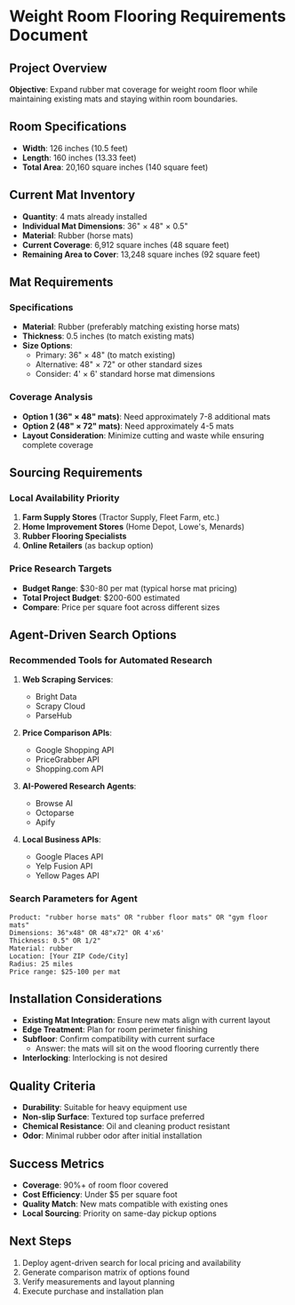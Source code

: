 # Weight Room Flooring Requirements Document

## Project Overview
**Objective**: Expand rubber mat coverage for weight room floor while maintaining existing mats and staying within room boundaries.

## Room Specifications
- **Width**: 126 inches (10.5 feet)
- **Length**: 160 inches (13.33 feet)
- **Total Area**: 20,160 square inches (140 square feet)

## Current Mat Inventory
- **Quantity**: 4 mats already installed
- **Individual Mat Dimensions**: 36" × 48" × 0.5"
- **Material**: Rubber (horse mats)
- **Current Coverage**: 6,912 square inches (48 square feet)
- **Remaining Area to Cover**: 13,248 square inches (92 square feet)

## Mat Requirements
### Specifications
- **Material**: Rubber (preferably matching existing horse mats)
- **Thickness**: 0.5 inches (to match existing mats)
- **Size Options**: 
  - Primary: 36" × 48" (to match existing)
  - Alternative: 48" × 72" or other standard sizes
  - Consider: 4' × 6' standard horse mat dimensions

### Coverage Analysis
- **Option 1 (36" × 48" mats)**: Need approximately 7-8 additional mats
- **Option 2 (48" × 72" mats)**: Need approximately 4-5 mats
- **Layout Consideration**: Minimize cutting and waste while ensuring complete coverage

## Sourcing Requirements
### Local Availability Priority
1. **Farm Supply Stores** (Tractor Supply, Fleet Farm, etc.)
2. **Home Improvement Stores** (Home Depot, Lowe's, Menards)
3. **Rubber Flooring Specialists**
4. **Online Retailers** (as backup option)

### Price Research Targets
- **Budget Range**: $30-80 per mat (typical horse mat pricing)
- **Total Project Budget**: $200-600 estimated
- **Compare**: Price per square foot across different sizes

## Agent-Driven Search Options
### Recommended Tools for Automated Research
1. **Web Scraping Services**:
   - Bright Data
   - Scrapy Cloud
   - ParseHub

2. **Price Comparison APIs**:
   - Google Shopping API
   - PriceGrabber API
   - Shopping.com API

3. **AI-Powered Research Agents**:
   - Browse AI
   - Octoparse
   - Apify

4. **Local Business APIs**:
   - Google Places API
   - Yelp Fusion API
   - Yellow Pages API

### Search Parameters for Agent
```
Product: "rubber horse mats" OR "rubber floor mats" OR "gym floor mats"
Dimensions: 36"x48" OR 48"x72" OR 4'x6'
Thickness: 0.5" OR 1/2"
Material: rubber
Location: [Your ZIP Code/City]
Radius: 25 miles
Price range: $25-100 per mat
```

## Installation Considerations
- **Existing Mat Integration**: Ensure new mats align with current layout
- **Edge Treatment**: Plan for room perimeter finishing
- **Subfloor**: Confirm compatibility with current surface
    - Answer: the mats will sit on the wood flooring currently there
- **Interlocking**: Interlocking is not desired

## Quality Criteria
- **Durability**: Suitable for heavy equipment use
- **Non-slip Surface**: Textured top surface preferred
- **Chemical Resistance**: Oil and cleaning product resistant
- **Odor**: Minimal rubber odor after initial installation

## Success Metrics
- **Coverage**: 90%+ of room floor covered
- **Cost Efficiency**: Under $5 per square foot
- **Quality Match**: New mats compatible with existing ones
- **Local Sourcing**: Priority on same-day pickup options

## Next Steps
1. Deploy agent-driven search for local pricing and availability
2. Generate comparison matrix of options found
3. Verify measurements and layout planning
4. Execute purchase and installation plan
